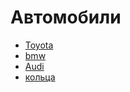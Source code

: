 # Автомобили
- [Toyota](auto/Toyota.md)
- [bmw](auto/bmw.md)
- [Audi](auto/audi.md)
- [кольца](auto/audi.md)


